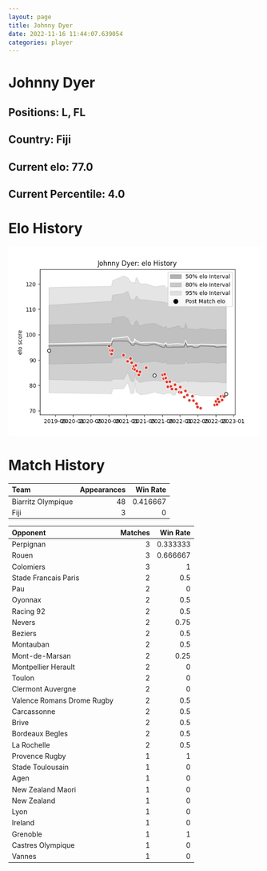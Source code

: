 ```yaml
---  
layout: page  
title: Johnny Dyer  
date: 2022-11-16 11:44:07.639054  
categories: player  
---
```

# Johnny Dyer

## Positions: L, FL

## Country: Fiji

## Current elo: 77.0

## Current Percentile: 4.0

# Elo History


![elo history](history_JohnnyDyer.png)
# Match History


| Team               |   Appearances |   Win Rate |
|:-------------------|--------------:|-----------:|
| Biarritz Olympique |            48 |   0.416667 |
| Fiji               |             3 |   0        |

| Opponent                   |   Matches |   Win Rate |
|:---------------------------|----------:|-----------:|
| Perpignan                  |         3 |   0.333333 |
| Rouen                      |         3 |   0.666667 |
| Colomiers                  |         3 |   1        |
| Stade Francais Paris       |         2 |   0.5      |
| Pau                        |         2 |   0        |
| Oyonnax                    |         2 |   0.5      |
| Racing 92                  |         2 |   0.5      |
| Nevers                     |         2 |   0.75     |
| Beziers                    |         2 |   0.5      |
| Montauban                  |         2 |   0.5      |
| Mont-de-Marsan             |         2 |   0.25     |
| Montpellier Herault        |         2 |   0        |
| Toulon                     |         2 |   0        |
| Clermont Auvergne          |         2 |   0        |
| Valence Romans Drome Rugby |         2 |   0.5      |
| Carcassonne                |         2 |   0.5      |
| Brive                      |         2 |   0.5      |
| Bordeaux Begles            |         2 |   0.5      |
| La Rochelle                |         2 |   0.5      |
| Provence Rugby             |         1 |   1        |
| Stade Toulousain           |         1 |   0        |
| Agen                       |         1 |   0        |
| New Zealand Maori          |         1 |   0        |
| New Zealand                |         1 |   0        |
| Lyon                       |         1 |   0        |
| Ireland                    |         1 |   0        |
| Grenoble                   |         1 |   1        |
| Castres Olympique          |         1 |   0        |
| Vannes                     |         1 |   0        |